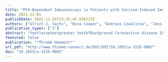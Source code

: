 ```yaml
---
title: "PF4-Dependent Immunoassays in Patients with Vaccine-Induced Immune Thrombotic Thrombocytopenia: Results of an Interlaboratory Comparison"
date: 2021-12-01
publishDate: 2022-11-25T19:35:45.038223Z
authors: ["Ulrich J. Sachs", "Nina Cooper", "Andreas Czwalinna", "Jens Müller", "Bernd Pötzsch", "Andreas Tiede", "Karina Althaus"]
publication_types: ["2"]
abstract: "textlessptextgreater textbfBackground Coronavirus disease 2019 vaccine ChAdOx1 nCov-19 may rarely lead to vaccine-induced thrombotic thrombocytopenia (VITT). Antibody-mediated, platelet factor 4 (PF4)-dependent platelet activation appears to resemble a key mechanism in VITT, partially comparable to heparin-induced thrombocytopenia. The use of PF4/heparin immunoassays has been proposed as part of a diagnostic approach, but their sensitivity has not been established.textless/ptextgreater textlessptextgreater textbfMethods Sera from 12 well-defined VITT patients were first studied by two different laboratories in functional assays. Sera where then used for an interlaboratory comparison, in which five different PF4/heparin immunoassays were used by four laboratories.textless/ptextgreater textlessptextgreater textbfResults Results for functional testing were highly concordant. VITT antibodies were also reliably detected by PF4/heparin enzyme-linked immunosorbent assays (ELISAs) (92–100%). In contrast, only 25% of VITT antibodies were reactive in a particle gel immunoassay (PaGIA), and 8% in a lateral flow assay (LFA). An automated chemiluminescence immunoassay (CLIA) was negative for all sera tested (0%).textless/ptextgreater textlessptextgreater textbfConclusion It seems feasible to establish functional antibody testing for the confirmation of VITT. For the initial screening of suspected VITT cases, PaGIA, LFA, and CLIA are useless when applied as single tests. Only ELISA-based PF4/heparin immunoassays are sensitive enough to be incorporated in the diagnostic workup. However, a combination of a positive ELISA and a negative CLIA may be useful to identify VITT antibodies in the absence of confirmatory functional assays.textless/ptextgreater"
featured: false
publication: "*Thromb Haemost*"
url_pdf: "http://www.thieme-connect.de/DOI/DOI?10.1055/a-1535-9002"
doi: "10.1055/a-1535-9002"
---
```


